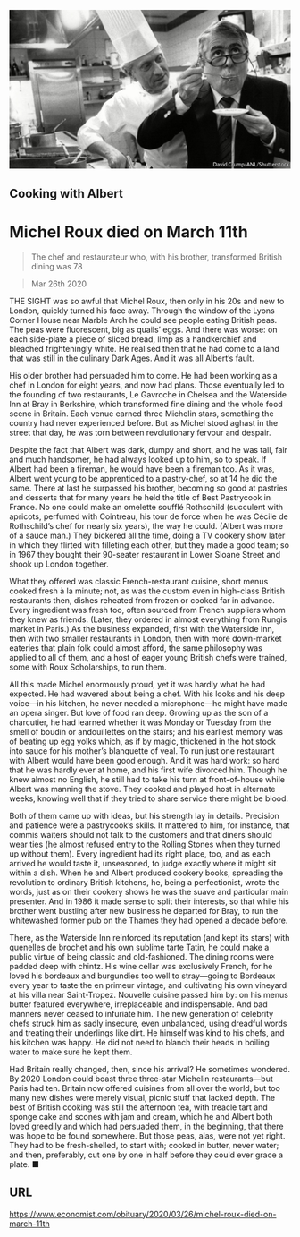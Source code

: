 ![](./images/20200328_OBP501.jpg)

## Cooking with Albert

# Michel Roux died on March 11th

> The chef and restaurateur who, with his brother, transformed British dining was 78

> Mar 26th 2020

THE SIGHT was so awful that Michel Roux, then only in his 20s and new to London, quickly turned his face away. Through the window of the Lyons Corner House near Marble Arch he could see people eating British peas. The peas were fluorescent, big as quails’ eggs. And there was worse: on each side-plate a piece of sliced bread, limp as a handkerchief and bleached frighteningly white. He realised then that he had come to a land that was still in the culinary Dark Ages. And it was all Albert’s fault.

His older brother had persuaded him to come. He had been working as a chef in London for eight years, and now had plans. Those eventually led to the founding of two restaurants, Le Gavroche in Chelsea and the Waterside Inn at Bray in Berkshire, which transformed fine dining and the whole food scene in Britain. Each venue earned three Michelin stars, something the country had never experienced before. But as Michel stood aghast in the street that day, he was torn between revolutionary fervour and despair.

Despite the fact that Albert was dark, dumpy and short, and he was tall, fair and much handsomer, he had always looked up to him, so to speak. If Albert had been a fireman, he would have been a fireman too. As it was, Albert went young to be apprenticed to a pastry-chef, so at 14 he did the same. There at last he surpassed his brother, becoming so good at pastries and desserts that for many years he held the title of Best Pastrycook in France. No one could make an omelette soufflé Rothschild (succulent with apricots, perfumed with Cointreau, his tour de force when he was Cécile de Rothschild’s chef for nearly six years), the way he could. (Albert was more of a sauce man.) They bickered all the time, doing a TV cookery show later in which they flirted with filleting each other, but they made a good team; so in 1967 they bought their 90-seater restaurant in Lower Sloane Street and shook up London together.

What they offered was classic French-restaurant cuisine, short menus cooked fresh à la minute; not, as was the custom even in high-class British restaurants then, dishes reheated from frozen or cooked far in advance. Every ingredient was fresh too, often sourced from French suppliers whom they knew as friends. (Later, they ordered in almost everything from Rungis market in Paris.) As the business expanded, first with the Waterside Inn, then with two smaller restaurants in London, then with more down-market eateries that plain folk could almost afford, the same philosophy was applied to all of them, and a host of eager young British chefs were trained, some with Roux Scholarships, to run them.

All this made Michel enormously proud, yet it was hardly what he had expected. He had wavered about being a chef. With his looks and his deep voice—in his kitchen, he never needed a microphone—he might have made an opera singer. But love of food ran deep. Growing up as the son of a charcutier, he had learned whether it was Monday or Tuesday from the smell of boudin or andouillettes on the stairs; and his earliest memory was of beating up egg yolks which, as if by magic, thickened in the hot stock into sauce for his mother’s blanquette of veal. To run just one restaurant with Albert would have been good enough. And it was hard work: so hard that he was hardly ever at home, and his first wife divorced him. Though he knew almost no English, he still had to take his turn at front-of-house while Albert was manning the stove. They cooked and played host in alternate weeks, knowing well that if they tried to share service there might be blood.

Both of them came up with ideas, but his strength lay in details. Precision and patience were a pastrycook’s skills. It mattered to him, for instance, that commis waiters should not talk to the customers and that diners should wear ties (he almost refused entry to the Rolling Stones when they turned up without them). Every ingredient had its right place, too, and as each arrived he would taste it, unseasoned, to judge exactly where it might sit within a dish. When he and Albert produced cookery books, spreading the revolution to ordinary British kitchens, he, being a perfectionist, wrote the words, just as on their cookery shows he was the suave and particular main presenter. And in 1986 it made sense to split their interests, so that while his brother went bustling after new business he departed for Bray, to run the whitewashed former pub on the Thames they had opened a decade before.

There, as the Waterside Inn reinforced its reputation (and kept its stars) with quenelles de brochet and his own sublime tarte Tatin, he could make a public virtue of being classic and old-fashioned. The dining rooms were padded deep with chintz. His wine cellar was exclusively French, for he loved his bordeaux and burgundies too well to stray—going to Bordeaux every year to taste the en primeur vintage, and cultivating his own vineyard at his villa near Saint-Tropez. Nouvelle cuisine passed him by: on his menus butter featured everywhere, irreplaceable and indispensable. And bad manners never ceased to infuriate him. The new generation of celebrity chefs struck him as sadly insecure, even unbalanced, using dreadful words and treating their underlings like dirt. He himself was kind to his chefs, and his kitchen was happy. He did not need to blanch their heads in boiling water to make sure he kept them.

Had Britain really changed, then, since his arrival? He sometimes wondered. By 2020 London could boast three three-star Michelin restaurants—but Paris had ten. Britain now offered cuisines from all over the world, but too many new dishes were merely visual, picnic stuff that lacked depth. The best of British cooking was still the afternoon tea, with treacle tart and sponge cake and scones with jam and cream, which he and Albert both loved greedily and which had persuaded them, in the beginning, that there was hope to be found somewhere. But those peas, alas, were not yet right. They had to be fresh-shelled, to start with; cooked in butter, never water; and then, preferably, cut one by one in half before they could ever grace a plate. ■

## URL

https://www.economist.com/obituary/2020/03/26/michel-roux-died-on-march-11th
